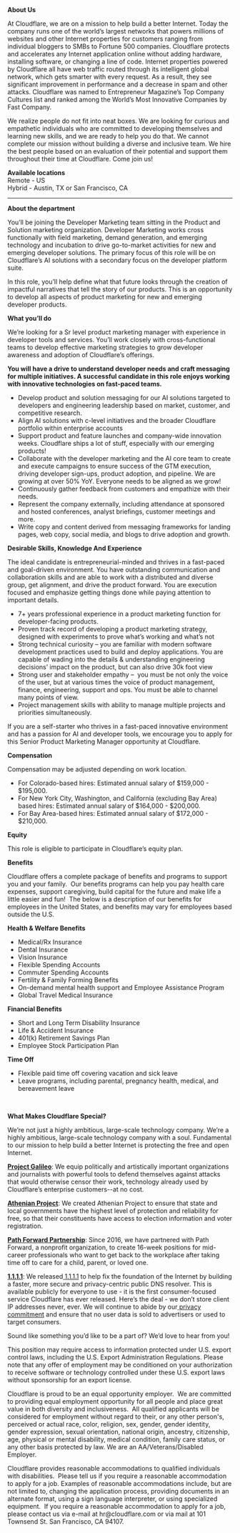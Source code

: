 <div class="content-intro">
	<div><strong>About Us</strong></div>
	<div>
		<p>At Cloudflare, we are on a mission to help build a better Internet. Today the company runs one of the world’s largest networks that powers millions of websites and other Internet properties for customers ranging from individual bloggers to SMBs to Fortune 500 companies. Cloudflare protects and accelerates any Internet application online without adding hardware, installing software, or changing a line of code. Internet properties powered by Cloudflare all have web traffic routed through its intelligent global network, which gets smarter with every request. As a result, they see significant improvement in performance and a decrease in spam and other attacks. Cloudflare was named to Entrepreneur Magazine’s Top Company Cultures list and ranked among the World’s Most Innovative Companies by Fast Company.&nbsp;</p>
		<p><span style="font-weight: 400;">We realize people do not fit into neat boxes. We are looking for curious and empathetic individuals who are committed to developing themselves and learning new skills, and we are ready to help you do that. We cannot complete our mission without building a diverse and inclusive team. We hire the best people based on an evaluation of their potential and support them throughout their time at Cloudflare. Come join us!&nbsp;</span></p>
	</div>
</div>
<p><strong>Available locations<br></strong>Remote - US<br>Hybrid - Austin, TX or San Francisco, CA</p>
<hr>
<p><strong>About the department</strong></p>
<p>You’ll be joining the Developer Marketing team sitting in the Product and Solution marketing organization. Developer Marketing works cross functionally with field marketing, demand generation, and emerging technology and incubation to drive go-to-market activities for new and emerging developer solutions. The primary focus of this role will be on Cloudflare’s AI solutions with a secondary focus on the developer platform suite.&nbsp;</p>
<p>In this role, you’ll help define what that future looks through the creation of impactful narratives that tell the story of our products. This is an opportunity to develop all aspects of product marketing for new and emerging developer products.&nbsp;</p>
<p><strong>What you’ll do</strong></p>
<p>We’re looking for a Sr level product marketing manager with experience in developer tools and services. You’ll work closely with cross-functional teams to develop effective marketing strategies to grow developer awareness and adoption of Cloudflare’s offerings.&nbsp;</p>
<p><strong>You will have a drive to understand developer needs and craft messaging for multiple initiatives. A successful candidate in this role enjoys working with innovative technologies on fast-paced teams.&nbsp;</strong></p>
<ul>
	<li>Develop product and solution messaging for our AI solutions targeted to developers and engineering leadership based on market, customer, and competitive research.</li>
	<li>Align AI solutions with c-level initiatives and the broader Cloudflare portfolio within enterprise accounts</li>
	<li>Support product and feature launches and company-wide innovation weeks. Cloudflare ships a lot of stuff, especially with our emerging products!</li>
	<li>Collaborate with the developer marketing and the AI core team to create and execute campaigns to ensure success of the GTM execution, driving developer sign-ups, product adoption, and pipeline. We are growing at over 50% YoY. Everyone needs to be aligned as we grow!</li>
	<li>Continuously gather feedback from customers and empathize with their needs.</li>
	<li>Represent the company externally, including attendance at sponsored and hosted conferences, analyst briefings, customer meetings and more.</li>
	<li>Write copy and content derived from messaging frameworks for landing pages, web copy, social media, and blogs to drive adoption and growth.&nbsp;</li>
</ul>
<p><strong>Desirable Skills, Knowledge And Experience</strong></p>
<p>The ideal candidate is entrepreneurial-minded and thrives in a fast-paced and goal-driven environment. You have outstanding communication and collaboration skills and are able to work with a distributed and diverse group, get alignment, and drive the product forward. You are execution focused and emphasize getting things done while paying attention to important details.&nbsp;</p>
<ul>
	<li>7+ years professional experience in a product marketing function for developer-facing products.&nbsp;</li>
	<li>Proven track record of developing a product marketing strategy, designed with experiments to prove what’s working and what’s not</li>
	<li>Strong technical curiosity – you are familiar with modern software development practices used to build and deploy applications. You are capable of wading into the details &amp; understanding engineering decisions’ impact on the product, but can also drive 30k foot view</li>
	<li>Strong user and stakeholder empathy –&nbsp; you must be not only the voice of the user, but at various times the voice of product management, finance, engineering, support and ops. You must be able to channel many points of view.</li>
	<li>Project management skills with ability to manage multiple projects and priorities simultaneously.&nbsp;</li>
</ul>
<p>If you are a self-starter who thrives in a fast-paced innovative environment and has a passion for AI and developer tools, we encourage you to apply for this Senior Product Marketing Manager opportunity at Cloudflare.&nbsp;</p>
<p><strong>Compensation</strong></p>
<p>Compensation may be adjusted depending on work location.</p>
<ul>
	<li>For Colorado-based hires: Estimated annual salary of $159,000 - $195,000.</li>
	<li>For New York City, Washington, and California (excluding Bay Area) based hires: Estimated annual salary of $164,000 - $200,000.</li>
	<li>For Bay Area-based hires: Estimated annual salary of $172,000 - $210,000.</li>
</ul>
<p><strong>Equity</strong></p>
<p>This role is eligible to participate in Cloudflare’s equity plan.</p>
<p><strong>Benefits</strong></p>
<p>Cloudflare offers a complete package of benefits and programs to support you and your family.&nbsp; Our benefits programs can help you pay health care expenses, support caregiving, build capital for the future and make life a little easier and fun!&nbsp; The below is a description of our benefits for employees in the United States, and benefits may vary for employees based outside the U.S.</p>
<p><strong>Health &amp; Welfare Benefits</strong></p>
<ul>
	<li>Medical/Rx Insurance</li>
	<li>Dental Insurance</li>
	<li>Vision Insurance</li>
	<li>Flexible Spending Accounts</li>
	<li>Commuter Spending Accounts</li>
	<li>Fertility &amp; Family Forming Benefits</li>
	<li>On-demand mental health support and Employee Assistance Program</li>
	<li>Global Travel Medical Insurance</li>
</ul>
<p><strong>Financial Benefits</strong></p>
<ul>
	<li>Short and Long Term Disability Insurance</li>
	<li>Life &amp; Accident Insurance</li>
	<li>401(k) Retirement Savings Plan</li>
	<li>Employee Stock Participation Plan</li>
</ul>
<p><strong>Time Off</strong></p>
<ul>
	<li>Flexible paid time off covering vacation and sick leave</li>
	<li>Leave programs, including parental, pregnancy health, medical, and bereavement leave</li>
</ul>
<p>&nbsp;</p>
<div class="content-conclusion">
	<p><strong>What Makes Cloudflare Special?</strong></p>
	<p><span style="font-weight: 400;">We’re not just a highly ambitious, large-scale technology company. We’re a highly ambitious, large-scale technology company with a soul. Fundamental to our mission to help build a better Internet is protecting the free and open Internet.</span></p>
	<p><a href="https://blog.cloudflare.com/protecting-free-expression-online/"><strong>Project Galileo</strong></a><span style="font-weight: 400;">: We equip politically and artistically important organizations and journalists with powerful tools to defend themselves against attacks that would otherwise censor their work, technology already used by Cloudflare’s enterprise customers--at no cost.</span></p>
	<p><strong><a href="https://www.cloudflare.com/athenian/">Athenian Project</a></strong><span style="font-weight: 400;">: We created Athenian Project to ensure that state and local governments have the highest level of protection and reliability for free, so that their constituents have access to election information and voter registration.</span></p>
	<p><a href="https://blog.cloudflare.com/tag/path-forward/"><strong>Path Forward Partnership</strong></a><span style="font-weight: 400;">: Since 2016, we have partnered with Path Forward, a nonprofit organization, to create 16-week positions for mid-career professionals who want to get back to the workplace after taking time off to care for a child, parent, or loved one.</span></p>
	<p><a href="https://1.1.1.1/"><strong>1.1.1.1</strong></a><span style="font-weight: 400;">: We released</span><a href="https://1.1.1.1/"> <span style="font-weight: 400;">1.1.1.1</span></a><span style="font-weight: 400;"> to help fix the foundation of the Internet by building a faster, more secure and privacy-centric public DNS resolver. This is available publicly for everyone to use - it is the first consumer-focused service Cloudflare has ever released. Here’s the deal - we don’t store client IP addresses never, ever. We will continue to abide by our</span><a href="https://developers.cloudflare.com/1.1.1.1/privacy/public-dns-resolver"> privacy commitment</a><span style="font-weight: 400;"> and ensure that no user data is sold to advertisers or used to target consumers.</span></p>
	<p><span style="font-weight: 400;">Sound like something you’d like to be a part of? We’d love to hear from you!</span></p>
	<p><span style="font-weight: 400;">This position may require access to information protected under U.S. export control laws, including the U.S. Export Administration Regulations. Please note that any offer of employment may be conditioned on your authorization to receive software or technology controlled under these U.S. export laws without sponsorship for an export license.</span></p>
	<p><span style="font-weight: 400;">Cloudflare is proud to be an equal opportunity employer. &nbsp;We are committed to providing equal employment opportunity for all people and place great value in both diversity and inclusiveness. &nbsp;All qualified applicants will be considered for employment without regard to their, or any other person's, perceived or actual</span> <span style="font-weight: 400;">race, color, religion, sex, gender, gender identity, gender expression, sexual orientation, national origin, ancestry, citizenship, age, physical or mental disability, medical condition, family care status, or any other basis protected by law. </span><span style="font-weight: 400;">We are an AA/Veterans/Disabled Employer.</span></p>
	<p><span style="font-weight: 400;">Cloudflare provides reasonable accommodations to qualified individuals with disabilities. &nbsp;Please tell us if you require a reasonable accommodation to apply for a job. Examples of reasonable accommodations include, but are not limited to, changing the application process, providing documents in an alternate format, using a sign language interpreter, or using specialized equipment. &nbsp;If you require a reasonable accommodation to apply for a job, please contact us via e-mail at </span><span style="font-weight: 400;">hr@cloudflare.com</span><span style="font-weight: 400;"> or via mail at 101 Townsend St. San Francisco, CA 94107.</span></p>
</div>